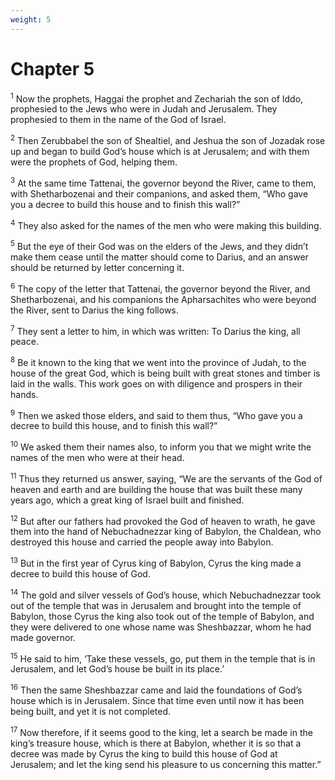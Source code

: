 ```yaml
---
weight: 5
---
```


# Chapter 5

<sup>1</sup> Now the prophets, Haggai the prophet and Zechariah the son of Iddo, prophesied to the Jews who were in Judah and Jerusalem. They prophesied to them in the name of the God of Israel. 

<sup>2</sup> Then Zerubbabel the son of Shealtiel, and Jeshua the son of Jozadak rose up and began to build God’s house which is at Jerusalem; and with them were the prophets of God, helping them. 

<sup>3</sup> At the same time Tattenai, the governor beyond the River, came to them, with Shetharbozenai and their companions, and asked them, “Who gave you a decree to build this house and to finish this wall?” 

<sup>4</sup> They also asked for the names of the men who were making this building. 

<sup>5</sup> But the eye of their God was on the elders of the Jews, and they didn’t make them cease until the matter should come to Darius, and an answer should be returned by letter concerning it. 

<sup>6</sup> The copy of the letter that Tattenai, the governor beyond the River, and Shetharbozenai, and his companions the Apharsachites who were beyond the River, sent to Darius the king follows. 

<sup>7</sup> They sent a letter to him, in which was written: To Darius the king, all peace. 

<sup>8</sup> Be it known to the king that we went into the province of Judah, to the house of the great God, which is being built with great stones and timber is laid in the walls. This work goes on with diligence and prospers in their hands. 

<sup>9</sup> Then we asked those elders, and said to them thus, “Who gave you a decree to build this house, and to finish this wall?” 

<sup>10</sup> We asked them their names also, to inform you that we might write the names of the men who were at their head. 

<sup>11</sup> Thus they returned us answer, saying, “We are the servants of the God of heaven and earth and are building the house that was built these many years ago, which a great king of Israel built and finished. 

<sup>12</sup> But after our fathers had provoked the God of heaven to wrath, he gave them into the hand of Nebuchadnezzar king of Babylon, the Chaldean, who destroyed this house and carried the people away into Babylon. 

<sup>13</sup> But in the first year of Cyrus king of Babylon, Cyrus the king made a decree to build this house of God. 

<sup>14</sup> The gold and silver vessels of God’s house, which Nebuchadnezzar took out of the temple that was in Jerusalem and brought into the temple of Babylon, those Cyrus the king also took out of the temple of Babylon, and they were delivered to one whose name was Sheshbazzar, whom he had made governor. 

<sup>15</sup> He said to him, ‘Take these vessels, go, put them in the temple that is in Jerusalem, and let God’s house be built in its place.’ 

<sup>16</sup> Then the same Sheshbazzar came and laid the foundations of God’s house which is in Jerusalem. Since that time even until now it has been being built, and yet it is not completed. 

<sup>17</sup> Now therefore, if it seems good to the king, let a search be made in the king’s treasure house, which is there at Babylon, whether it is so that a decree was made by Cyrus the king to build this house of God at Jerusalem; and let the king send his pleasure to us concerning this matter.” 


